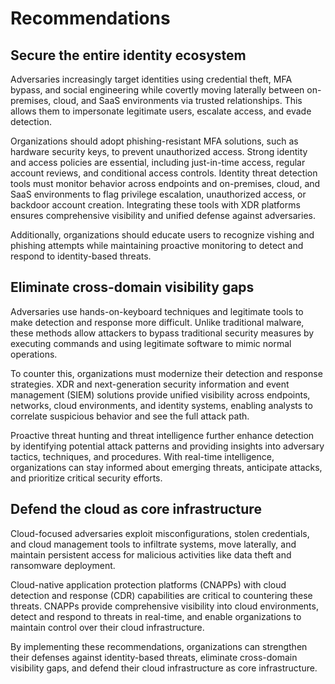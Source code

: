 # Recommendations

## Secure the entire identity ecosystem

Adversaries increasingly target identities using credential theft, MFA bypass, and social engineering while covertly moving laterally between on-premises, cloud, and SaaS environments via trusted relationships. This allows them to impersonate legitimate users, escalate access, and evade detection.

Organizations should adopt phishing-resistant MFA solutions, such as hardware security keys, to prevent unauthorized access. Strong identity and access policies are essential, including just-in-time access, regular account reviews, and conditional access controls. Identity threat detection tools must monitor behavior across endpoints and on-premises, cloud, and SaaS environments to flag privilege escalation, unauthorized access, or backdoor account creation. Integrating these tools with XDR platforms ensures comprehensive visibility and unified defense against adversaries.

Additionally, organizations should educate users to recognize vishing and phishing attempts while maintaining proactive monitoring to detect and respond to identity-based threats.

## Eliminate cross-domain visibility gaps

Adversaries use hands-on-keyboard techniques and legitimate tools to make detection and response more difficult. Unlike traditional malware, these methods allow attackers to bypass traditional security measures by executing commands and using legitimate software to mimic normal operations.

To counter this, organizations must modernize their detection and response strategies. XDR and next-generation security information and event management (SIEM) solutions provide unified visibility across endpoints, networks, cloud environments, and identity systems, enabling analysts to correlate suspicious behavior and see the full attack path.

Proactive threat hunting and threat intelligence further enhance detection by identifying potential attack patterns and providing insights into adversary tactics, techniques, and procedures. With real-time intelligence, organizations can stay informed about emerging threats, anticipate attacks, and prioritize critical security efforts.

## Defend the cloud as core infrastructure

Cloud-focused adversaries exploit misconfigurations, stolen credentials, and cloud management tools to infiltrate systems, move laterally, and maintain persistent access for malicious activities like data theft and ransomware deployment.

Cloud-native application protection platforms (CNAPPs) with cloud detection and response (CDR) capabilities are critical to countering these threats. CNAPPs provide comprehensive visibility into cloud environments, detect and respond to threats in real-time, and enable organizations to maintain control over their cloud infrastructure.

By implementing these recommendations, organizations can strengthen their defenses against identity-based threats, eliminate cross-domain visibility gaps, and defend their cloud infrastructure as core infrastructure.